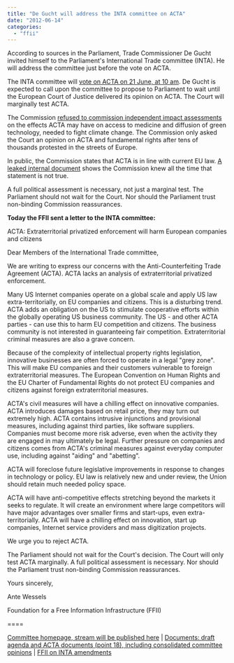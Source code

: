 ```yaml
---
title: "De Gucht will address the INTA committee on ACTA"
date: "2012-06-14"
categories: 
  - "ffii"
---
```


According to sources in the Parliament, Trade Commissioner De Gucht invited himself to the Parliament's International Trade committee (INTA). He will address the committee just before the vote on ACTA.

The INTA committee will [vote on ACTA on 21 June, at 10 am](http://acta.ffii.org/?p=1432). De Gucht is expected to call upon the committee to propose to Parliament to wait until the European Court of Justice delivered its opinion on ACTA. The Court will marginally test ACTA.

The Commission [refused to commission independent impact assessments](https://action.ffii.org/acta/Analysis#Impact_assessments) on the effects ACTA may have on access to medicine and diffusion of green technology, needed to fight climate change. The Commission only asked the Court an opinion on ACTA and fundamental rights after tens of thousands protested in the streets of Europe.

In public, the Commission states that ACTA is in line with current EU law. [A leaked internal document](http://www.edri.org/ACTAfailures) shows the Commission knew all the time that statement is not true.

A full political assessment is necessary, not just a marginal test. The Parliament should not wait for the Court. Nor should the Parliament trust non-binding Commission reassurances.

**Today the FFII sent a letter to the INTA committee:**

ACTA: Extraterritorial privatized enforcement will harm European companies and citizens

Dear Members of the International Trade committee,

We are writing to express our concerns with the Anti-Counterfeiting Trade Agreement (ACTA). ACTA lacks an analysis of extraterritorial privatized enforcement.

Many US Internet companies operate on a global scale and apply US law extra-territorially, on EU companies and citizens. This is a disturbing trend. ACTA adds an obligation on the US to stimulate cooperative efforts within the globally operating US business community. The US - and other ACTA parties - can use this to harm EU competition and citizens. The business community is not interested in guaranteeing fair competition. Extraterritorial criminal measures are also a grave concern.

Because of the complexity of intellectual property rights legislation, innovative businesses are often forced to operate in a legal "grey zone". This will make EU companies and their customers vulnerable to foreign extraterritorial measures. The European Convention on Human Rights and the EU Charter of Fundamental Rights do not protect EU companies and citizens against foreign extraterritorial measures.

ACTA's civil measures will have a chilling effect on innovative companies. ACTA introduces damages based on retail price, they may turn out extremely high. ACTA contains intrusive injunctions and provisional measures, including against third parties, like software suppliers. Companies must become more risk adverse, even when the activity they are engaged in may ultimately be legal. Further pressure on companies and citizens comes from ACTA's criminal measures against everyday computer use, including against "aiding" and "abetting".

ACTA will foreclose future legislative improvements in response to changes in technology or policy. EU law is relatively new and under review, the Union should retain much needed policy space.

ACTA will have anti-competitive effects stretching beyond the markets it seeks to regulate. It will create an environment where large competitors will have major advantages over smaller firms and start-ups, even extra-territorially. ACTA will have a chilling effect on innovation, start up companies, Internet service providers and mass digitization projects.

We urge you to reject ACTA.

The Parliament should not wait for the Court's decision. The Court will only test ACTA marginally. A full political assessment is necessary. Nor should the Parliament trust non-binding Commission reassurances.

Yours sincerely,

Ante Wessels

Foundation for a Free Information Infrastructure (FFII)

\====

[Committee homepage, stream will be published here](http://www.europarl.europa.eu/committees/en/inta/home.html) | [Documents: draft agenda and ACTA documents (point 18), including consolidated committee opinions](http://www.europarl.europa.eu/meetdocs/2009_2014/organes/inta/inta_20120620_0900.htm) | [FFII on INTA amendments](http://acta.ffii.org/?p=1432)
